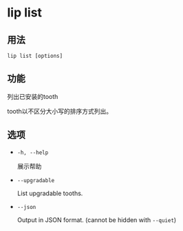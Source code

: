 # lip list

## 用法

```shell
lip list [options]
```

## 功能

列出已安装的tooth

tooth以不区分大小写的排序方式列出。

## 选项

- `-h, --help`

  展示帮助

- `--upgradable`

  List upgradable tooths.

- `--json`
  
  Output in JSON format. (cannot be hidden with `--quiet`)